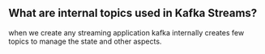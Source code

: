 ## What are internal topics used in Kafka Streams?
when we create any streaming application kafka internally creates few topics to manage the state and other aspects.
<!--stackedit_data:
eyJoaXN0b3J5IjpbLTk0MzgwMTEyLDIwMzY3NzI0NDMsLTIwOD
g3NDY2MTIsLTk1MDAyNTAxMiwtNTA0MjczNDcwLC0xMTYxNzQw
NTc1LC0yMTQ2NTEwMDAzLDIwODI2MDE2MTYsLTIxMTM3Mjk5Mz
IsLTkzMTYyMTk1LDYzOTUzNTAwMCwxNjM2ODg5MDUyLC02NzYy
MTM5NjYsLTEwODgyMTQ1NTQsLTExMTM1NjM4MjYsLTE5NDQ2Nz
c0NDAsMTY3Mjg4MzczMSwtNzQ1NTg0NzEzLC02NDcyOTk2Nzgs
NDA4MjAzNDg2XX0=
-->